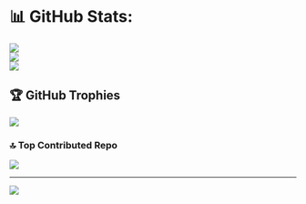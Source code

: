 # 📊 GitHub Stats:
![](https://github-readme-stats.vercel.app/api?username=Niteshjeee&theme=dark&hide_border=false&include_all_commits=true&count_private=true)<br/>
![](https://github-readme-streak-stats.herokuapp.com/?user=Niteshjeee&theme=dark&hide_border=false)<br/>
![](https://github-readme-stats.vercel.app/api/top-langs/?username=Niteshjeee&theme=dark&hide_border=false&include_all_commits=true&count_private=true&layout=compact)

## 🏆 GitHub Trophies
![](https://github-profile-trophy.vercel.app/?username=Niteshjeee&theme=radical&no-frame=false&no-bg=false&margin-w=4)

### 🔝 Top Contributed Repo
![](https://github-contributor-stats.vercel.app/api?username=Niteshjeee&limit=5&theme=dark&combine_all_yearly_contributions=true)

---
[![](https://visitcount.itsvg.in/api?id=Niteshjeee&icon=6&color=10)](https://visitcount.itsvg.in)

<!-- Proudly created with GPRM ( https://gprm.itsvg.in ) -->
